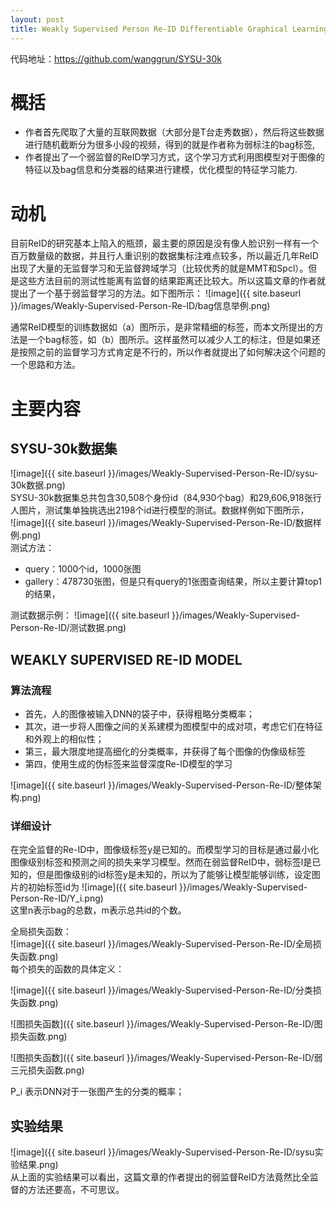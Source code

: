 ```yaml
---
layout: post
title: Weakly Supervised Person Re-ID Differentiable Graphical Learning and A New Benchmark 
---
```


代码地址：https://github.com/wanggrun/SYSU-30k

# 概括
- 作者首先爬取了大量的互联网数据（大部分是T台走秀数据），然后将这些数据进行随机截断分为很多小段的视频，得到的就是作者称为弱标注的bag标签,
- 作者提出了一个弱监督的ReID学习方式，这个学习方式利用图模型对于图像的特征以及bag信息和分类器的结果进行建模，优化模型的特征学习能力.

# 动机
目前ReID的研究基本上陷入的瓶颈，最主要的原因是没有像人脸识别一样有一个百万数量级的数据，并且行人重识别的数据集标注难点较多，所以最近几年ReID出现了大量的无监督学习和无监督跨域学习（比较优秀的就是MMT和Spcl）。但是这些方法目前的测试性能离有监督的结果距离还比较大。所以这篇文章的作者就提出了一个基于弱监督学习的方法。如下图所示：
![image]({{ site.baseurl }}/images/Weakly-Supervised-Person-Re-ID/bag信息举例.png)  

通常ReID模型的训练数据如（a）图所示，是非常精细的标签，而本文所提出的方法是一个bag标签，如（b）图所示。这样虽然可以减少人工的标注，但是如果还是按照之前的监督学习方式肯定是不行的，所以作者就提出了如何解决这个问题的一个思路和方法。

# 主要内容
## SYSU-30k数据集
![image]({{ site.baseurl }}/images/Weakly-Supervised-Person-Re-ID/sysu-30k数据.png)  
SYSU-30k数据集总共包含30,508个身份id（84,930个bag）和29,606,918张行人图片，测试集单独挑选出2198个id进行模型的测试。数据样例如下图所示，  
![image]({{ site.baseurl }}/images/Weakly-Supervised-Person-Re-ID/数据样例.png)  
测试方法：
- query：1000个id，1000张图
- gallery：478730张图，但是只有query的1张图查询结果，所以主要计算top1的结果，

测试数据示例： 
![image]({{ site.baseurl }}/images/Weakly-Supervised-Person-Re-ID/测试数据.png)  

## WEAKLY SUPERVISED RE-ID MODEL
### 算法流程
- 首先，人的图像被输入DNN的袋子中，获得粗略分类概率；
- 其次，进一步将人图像之间的关系建模为图模型中的成对项，考虑它们在特征和外观上的相似性；
- 第三，最大限度地提高细化的分类概率，并获得了每个图像的伪像级标签
- 第四，使用生成的伪标签来监督深度Re-ID模型的学习

![image]({{ site.baseurl }}/images/Weakly-Supervised-Person-Re-ID/整体架构.png)   

### 详细设计
在完全监督的Re-ID中，图像级标签y是已知的。而模型学习的目标是通过最小化图像级别标签和预测之间的损失来学习模型。然而在弱监督ReID中，弱标签l是已知的，但是图像级别的id标签y是未知的，所以为了能够让模型能够训练，设定图片的初始标签id为
![image]({{ site.baseurl }}/images/Weakly-Supervised-Person-Re-ID/Y_i.png)  
这里n表示bag的总数，m表示总共id的个数。  

全局损失函数：  
![image]({{ site.baseurl }}/images/Weakly-Supervised-Person-Re-ID/全局损失函数.png)  
每个损失的函数的具体定义：  

![image]({{ site.baseurl }}/images/Weakly-Supervised-Person-Re-ID/分类损失函数.png)

![图损失函数]({{ site.baseurl }}/images/Weakly-Supervised-Person-Re-ID/图损失函数.png)

![图损失函数]({{ site.baseurl }}/images/Weakly-Supervised-Person-Re-ID/弱三元损失函数.png)

P_i 表示DNN对于一张图产生的分类的概率；  


## 实验结果

![image]({{ site.baseurl }}/images/Weakly-Supervised-Person-Re-ID/sysu实验结果.png)  
从上面的实验结果可以看出，这篇文章的作者提出的弱监督ReID方法竟然比全监督的方法还要高，不可思议。
